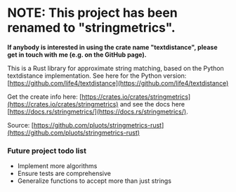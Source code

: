 # NOTE: This project has been renamed to "stringmetrics".

**If anybody is interested in using the crate name "textdistance", please get in
touch with me (e.g. on the GitHub page).**

This is a Rust library for approximate string matching, based on the Python
textdistance implementation. See here for the Python version:
[https://github.com/life4/textdistance](https://github.com/life4/textdistance)

Get the create info here:
[https://crates.io/crates/stringmetrics](https://crates.io/crates/stringmetrics)
and see the docs here
[https://docs.rs/stringmetrics/](https://docs.rs/stringmetrics/).

Source:
[https://github.com/pluots/stringmetrics-rust](https://github.com/pluots/stringmetrics-rust)



### Future project todo list
- Implement more algorithms
- Ensure tests are comprehensive
- Generalize functions to accept more than just strings
